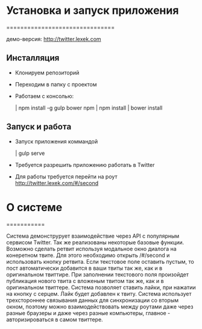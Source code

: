 # Установка и запуск приложения
===============================

демо-версия: http://twitter.lexek.com

Инсталляция
-----------
- Клонируем репозиторий
- Переходим в папку с проектом
- Работаем с консолью:

    | npm install -g gulp bower npm
    | npm install
    | bower install
    
Запуск и работа
---------------
- Запуск приложения коммандой 
    
    | gulp serve

- Требуется разрешить приложению работать в Twitter
- Для работы требуется перейти на роут http://twitter.lexek.com/#/second

# О системе
===========

Система демонструрует взаимодействие через API с популярным сервисом Twitter. Так же реализованы некоторые базовые функции.
Возможно сделать ретвит используя модальное окно диалога на конеретном твите. Для этого необходимо открыть /#/second 
и использовать кнопку ретвита. Если текстовое поле оставить пустым, то пост автоматически добавится в ваши твиты так же, 
как и в оригинальном твиттире. При заполнении текстового поля произойдет публикация нового твита с вложеным твитом так же, 
как и в оригинальном твиттере. Система позволяет ставить лайки, при нажатии на кнопку с серцем. Лайк будет добавлен к твиту.
Система использует трехстороннее связывания данных для синхронизации со вторым окном, поэтому можно взаимодействовать между
роутами даже через разные браузеры и даже через разные компьютеры, главное - авторизироваться в самом твиттере.
